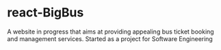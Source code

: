 # react-BigBus
A website in progress that aims at providing appealing bus ticket booking and management services.
Started as a project for Software Engineering
